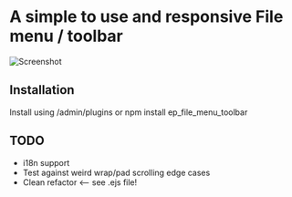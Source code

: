 # A simple to use and responsive File menu / toolbar

![Screenshot](https://i.imgur.com/QDiux10.jpg "Screen shot of Etherpad File Menu Toolbar")

## Installation
Install using /admin/plugins or npm install ep_file_menu_toolbar

## TODO
* i18n support
* Test against weird wrap/pad scrolling edge cases
* Clean refactor <-- see .ejs file!
